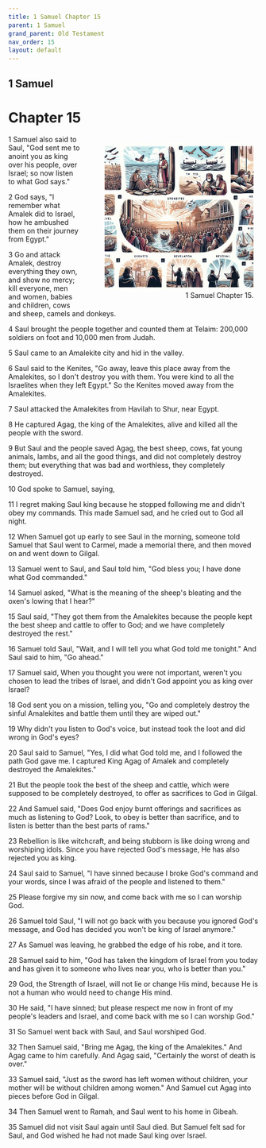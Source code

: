 ```yaml
---
title: 1 Samuel Chapter 15
parent: 1 Samuel
grand_parent: Old Testament
nav_order: 15
layout: default
---
```


## 1 Samuel

# Chapter 15

<figure style="float: right; margin-right: 10px;">
    <img src="/assets/Image/1 Samuel/500/15.jpg" alt="1 Samuel Chapter 15" style="width: 300px; height: 300px; float: right;padding-left: 10px;"/>
    <figcaption style="clear: both;text-align: right;">1 Samuel Chapter 15.</figcaption>
</figure>
1 Samuel also said to Saul, "God sent me to anoint you as king over his people, over Israel; so now listen to what God says."

2 God says, "I remember what Amalek did to Israel, how he ambushed them on their journey from Egypt."

3 Go and attack Amalek, destroy everything they own, and show no mercy; kill everyone, men and women, babies and children, cows and sheep, camels and donkeys.

4 Saul brought the people together and counted them at Telaim: 200,000 soldiers on foot and 10,000 men from Judah.

5 Saul came to an Amalekite city and hid in the valley.

6 Saul said to the Kenites, "Go away, leave this place away from the Amalekites, so I don't destroy you with them. You were kind to all the Israelites when they left Egypt." So the Kenites moved away from the Amalekites.

7 Saul attacked the Amalekites from Havilah to Shur, near Egypt.

8 He captured Agag, the king of the Amalekites, alive and killed all the people with the sword.

9 But Saul and the people saved Agag, the best sheep, cows, fat young animals, lambs, and all the good things, and did not completely destroy them; but everything that was bad and worthless, they completely destroyed.

10 God spoke to Samuel, saying,

11 I regret making Saul king because he stopped following me and didn't obey my commands. This made Samuel sad, and he cried out to God all night.

12 When Samuel got up early to see Saul in the morning, someone told Samuel that Saul went to Carmel, made a memorial there, and then moved on and went down to Gilgal.

13 Samuel went to Saul, and Saul told him, "God bless you; I have done what God commanded."

14 Samuel asked, "What is the meaning of the sheep's bleating and the oxen's lowing that I hear?"

15 Saul said, "They got them from the Amalekites because the people kept the best sheep and cattle to offer to God; and we have completely destroyed the rest."

16 Samuel told Saul, "Wait, and I will tell you what God told me tonight." And Saul said to him, "Go ahead."

17 Samuel said, When you thought you were not important, weren't you chosen to lead the tribes of Israel, and didn't God appoint you as king over Israel?

18 God sent you on a mission, telling you, "Go and completely destroy the sinful Amalekites and battle them until they are wiped out."

19 Why didn't you listen to God's voice, but instead took the loot and did wrong in God's eyes?

20 Saul said to Samuel, "Yes, I did what God told me, and I followed the path God gave me. I captured King Agag of Amalek and completely destroyed the Amalekites."

21 But the people took the best of the sheep and cattle, which were supposed to be completely destroyed, to offer as sacrifices to God in Gilgal.

22 And Samuel said, "Does God enjoy burnt offerings and sacrifices as much as listening to God? Look, to obey is better than sacrifice, and to listen is better than the best parts of rams."

23 Rebellion is like witchcraft, and being stubborn is like doing wrong and worshiping idols. Since you have rejected God's message, He has also rejected you as king.

24 Saul said to Samuel, "I have sinned because I broke God's command and your words, since I was afraid of the people and listened to them."

25 Please forgive my sin now, and come back with me so I can worship God.

26 Samuel told Saul, "I will not go back with you because you ignored God's message, and God has decided you won't be king of Israel anymore."

27 As Samuel was leaving, he grabbed the edge of his robe, and it tore.

28 Samuel said to him, "God has taken the kingdom of Israel from you today and has given it to someone who lives near you, who is better than you."

29 God, the Strength of Israel, will not lie or change His mind, because He is not a human who would need to change His mind.

30 He said, "I have sinned; but please respect me now in front of my people's leaders and Israel, and come back with me so I can worship God."

31 So Samuel went back with Saul, and Saul worshiped God.

32 Then Samuel said, "Bring me Agag, the king of the Amalekites." And Agag came to him carefully. And Agag said, "Certainly the worst of death is over."

33 Samuel said, "Just as the sword has left women without children, your mother will be without children among women." And Samuel cut Agag into pieces before God in Gilgal.

34 Then Samuel went to Ramah, and Saul went to his home in Gibeah.

35 Samuel did not visit Saul again until Saul died. But Samuel felt sad for Saul, and God wished he had not made Saul king over Israel.


